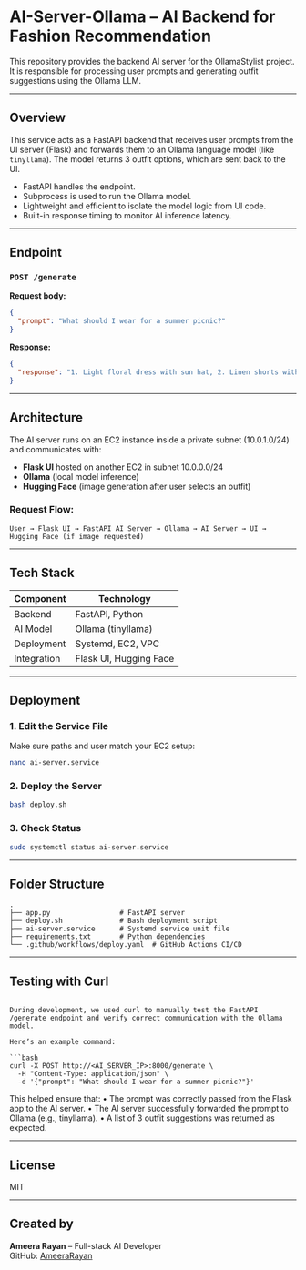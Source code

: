 # AI-Server-Ollama – AI Backend for Fashion Recommendation

This repository provides the backend AI server for the OllamaStylist project. It is responsible for processing user prompts and generating outfit suggestions using the Ollama LLM.

---

## Overview

This service acts as a FastAPI backend that receives user prompts from the UI server (Flask) and forwards them to an Ollama language model (like `tinyllama`). The model returns 3 outfit options, which are sent back to the UI.

- FastAPI handles the endpoint.
- Subprocess is used to run the Ollama model.
- Lightweight and efficient to isolate the model logic from UI code.
- Built-in response timing to monitor AI inference latency.

---

## Endpoint

### `POST /generate`

**Request body:**
```json
{
  "prompt": "What should I wear for a summer picnic?"
}
```

**Response:**
```json
{
  "response": "1. Light floral dress with sun hat, 2. Linen shorts with a tank top, 3. Casual jumpsuit with flat sandals"
}
```

---

## Architecture

The AI server runs on an EC2 instance inside a private subnet (10.0.1.0/24) and communicates with:

- **Flask UI** hosted on another EC2 in subnet 10.0.0.0/24
- **Ollama** (local model inference)
- **Hugging Face** (image generation after user selects an outfit)

### Request Flow:
```
User → Flask UI → FastAPI AI Server → Ollama → AI Server → UI → Hugging Face (if image requested)
```

---

## Tech Stack

| Component    | Technology         |
|--------------|--------------------|
| Backend      | FastAPI, Python    |
| AI Model     | Ollama (tinyllama) |
| Deployment   | Systemd, EC2, VPC  |
| Integration  | Flask UI, Hugging Face |

---

## Deployment

### 1. Edit the Service File
Make sure paths and user match your EC2 setup:
```bash
nano ai-server.service
```

### 2. Deploy the Server
```bash
bash deploy.sh
```

### 3. Check Status
```bash
sudo systemctl status ai-server.service
```

---

## Folder Structure

```
.
├── app.py                 # FastAPI server
├── deploy.sh              # Bash deployment script
├── ai-server.service      # Systemd service unit file
├── requirements.txt       # Python dependencies
└── .github/workflows/deploy.yaml  # GitHub Actions CI/CD
```

---

## Testing with Curl
```

During development, we used curl to manually test the FastAPI /generate endpoint and verify correct communication with the Ollama model.

Here’s an example command:

```bash
curl -X POST http://<AI_SERVER_IP>:8000/generate \
  -H "Content-Type: application/json" \
  -d '{"prompt": "What should I wear for a summer picnic?"}'

```
This helped ensure that:
 • The prompt was correctly passed from the Flask app to the AI server.
 • The AI server successfully forwarded the prompt to Ollama (e.g., tinyllama).
 • A list of 3 outfit suggestions was returned as expected.

---
## License

MIT

---

## Created by

**Ameera Rayan** – Full-stack AI Developer  
GitHub: [AmeeraRayan](https://github.com/AmeeraRayan)

